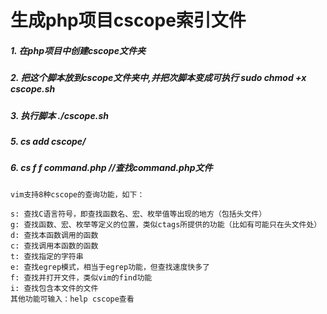 # 生成php项目cscope索引文件
##### 1. 在php项目中创建cscope文件夹
##### 2. 把这个脚本放到cscope文件夹中,并把次脚本变成可执行 sudo chmod +x cscope.sh
##### 3. 执行脚本 ./cscope.sh
##### 5. cs add cscope/
##### 6. cs f f command.php //查找command.php文件


```
vim支持8种cscope的查询功能，如下：

s: 查找C语言符号，即查找函数名、宏、枚举值等出现的地方（包括头文件）
g: 查找函数、宏、枚举等定义的位置，类似ctags所提供的功能（比如有可能只在头文件处）
d: 查找本函数调用的函数
c: 查找调用本函数的函数
t: 查找指定的字符串
e: 查找egrep模式，相当于egrep功能，但查找速度快多了
f: 查找并打开文件，类似vim的find功能
i: 查找包含本文件的文件
其他功能可输入：help cscope查看
```
